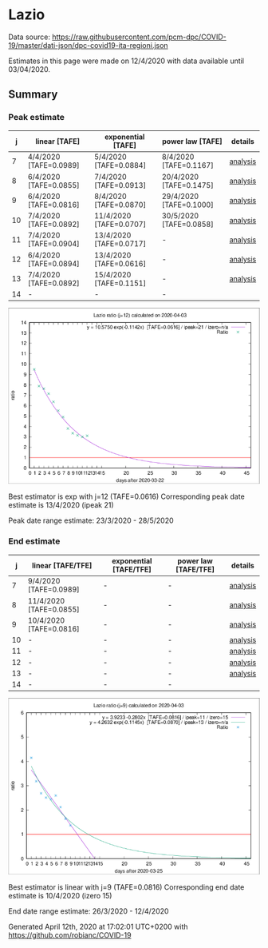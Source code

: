 # Lazio


Data source: https://raw.githubusercontent.com/pcm-dpc/COVID-19/master/dati-json/dpc-covid19-ita-regioni.json

Estimates in this page were made on 12/4/2020 with data available until 03/04/2020.


## Summary 

### Peak estimate 
|j|linear [TAFE]|exponential [TAFE]|power law [TAFE]|details|
|---|----|-----------|---------|-------|
|7|4/4/2020 [TAFE=0.0989]|5/4/2020 [TAFE=0.0884]|8/4/2020 [TAFE=0.1167]|[analysis](COVID-19_lazio_j7_2020-04-03.md)|
|8|6/4/2020 [TAFE=0.0855]|7/4/2020 [TAFE=0.0913]|20/4/2020 [TAFE=0.1475]|[analysis](COVID-19_lazio_j8_2020-04-03.md)|
|9|6/4/2020 [TAFE=0.0816]|8/4/2020 [TAFE=0.0870]|29/4/2020 [TAFE=0.1000]|[analysis](COVID-19_lazio_j9_2020-04-03.md)|
|10|7/4/2020 [TAFE=0.0892]|11/4/2020 [TAFE=0.0707]|30/5/2020 [TAFE=0.0858]|[analysis](COVID-19_lazio_j10_2020-04-03.md)|
|11|7/4/2020 [TAFE=0.0904]|13/4/2020 [TAFE=0.0717]|-|[analysis](COVID-19_lazio_j11_2020-04-03.md)|
|12|6/4/2020 [TAFE=0.0894]|13/4/2020 [TAFE=0.0616]|-|[analysis](COVID-19_lazio_j12_2020-04-03.md)|
|13|7/4/2020 [TAFE=0.0892]|15/4/2020 [TAFE=0.1151]|-|[analysis](COVID-19_lazio_j13_2020-04-03.md)|
|14|-|-|-||

![best peak estimate](COVID-19_lazio_j12_2020-04-03.png)

Best estimator is exp with j=12 (TAFE=0.0616)
Corresponding peak date estimate is 13/4/2020 (ipeak 21)


Peak date range estimate: 23/3/2020 - 28/5/2020

### End estimate 
|j|linear [TAFE/TFE]|exponential [TAFE/TFE]|power law [TAFE/TFE]|details|
|---|----|-----------|---------|-------|
|7|9/4/2020 [TAFE=0.0989]|-|-|[analysis](COVID-19_lazio_j7_2020-04-03.md)|
|8|11/4/2020 [TAFE=0.0855]|-|-|[analysis](COVID-19_lazio_j8_2020-04-03.md)|
|9|10/4/2020 [TAFE=0.0816]|-|-|[analysis](COVID-19_lazio_j9_2020-04-03.md)|
|10|-|-|-|[analysis](COVID-19_lazio_j10_2020-04-03.md)|
|11|-|-|-|[analysis](COVID-19_lazio_j11_2020-04-03.md)|
|12|-|-|-|[analysis](COVID-19_lazio_j12_2020-04-03.md)|
|13|-|-|-|[analysis](COVID-19_lazio_j13_2020-04-03.md)|
|14|-|-|-||

![best zero estimate](COVID-19_lazio_j9_2020-04-03.png)

Best estimator is linear with j=9 (TAFE=0.0816)
Corresponding end date estimate is 10/4/2020 (izero 15)


End date range estimate: 26/3/2020 - 12/4/2020

Generated April 12th, 2020 at 17:02:01 UTC+0200 with https://github.com/robianc/COVID-19
